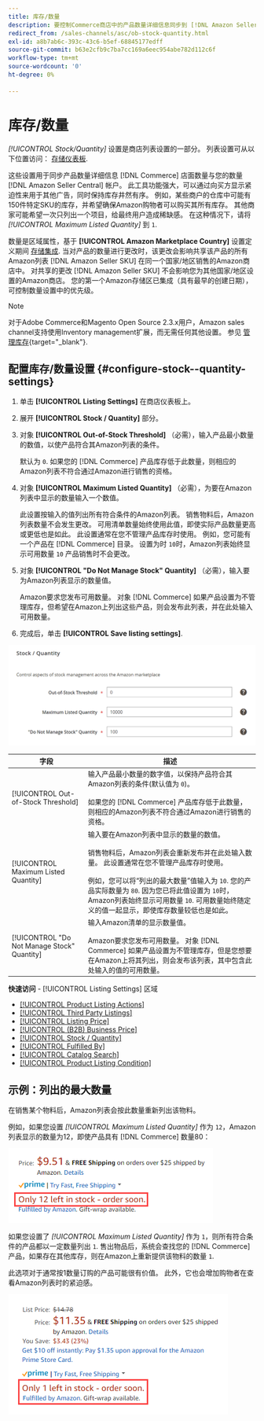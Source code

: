 ```yaml
---
title: 库存/数量
description: 要控制Commerce商店中的产品数量详细信息同步到 [!DNL Amazon Seller Central] 帐户，更新“库存/数量”设置。
redirect_from: /sales-channels/asc/ob-stock-quantity.html
exl-id: a8b7ab6c-393c-43c6-b5ef-68845177edff
source-git-commit: b63e2cfb9c7ba7cc169a6eec954abe782d112c6f
workflow-type: tm+mt
source-wordcount: '0'
ht-degree: 0%

---
```


# 库存/数量

*[!UICONTROL Stock/Quantity]* 设置是商店列表设置的一部分。 列表设置可从以下位置访问： [存储仪表板](./amazon-store-dashboard.md).

这些设置用于同步产品数量详细信息 [!DNL Commerce] 店面数量与您的数量 [!DNL Amazon Seller Central] 帐户。 此工具功能强大，可以通过向买方显示紧迫性来用于其他广告，同时保持库存井然有序。 例如，某些商户的仓库中可能有150件特定SKU的库存，并希望确保Amazon购物者可以购买其所有库存。 其他商家可能希望一次只列出一个项目，给最终用户造成稀缺感。 在这种情况下，请将 *[!UICONTROL Maximum Listed Quantity]* 到 `1`.

数量是区域属性，基于 **[!UICONTROL Amazon Marketplace Country]** 设置定义期间 [存储集成](./store-integration.md). 当对产品的数量进行更改时，该更改会影响共享该产品的所有Amazon列表 [!DNL Amazon Seller SKU] 在同一个国家/地区销售的Amazon商店中。 对共享的更改 [!DNL Amazon Seller SKU] 不会影响您为其他国家/地区设置的Amazon商店。 您的第一个Amazon存储区已集成（具有最早的创建日期），可控制数量设置中的优先级。

>[!NOTE]
>
>对于Adobe Commerce和Magento Open Source 2.3.x用户，Amazon sales channel支持使用Inventory management扩展，而无需任何其他设置。 参见 [管理库存](https://docs.magento.com/user-guide/v2.3/catalog/inventory-management.html){target="_blank"}.

## 配置库存/数量设置 {#configure-stock--quantity-settings}

1. 单击 **[!UICONTROL Listing Settings]** 在商店仪表板上。

1. 展开 **[!UICONTROL Stock / Quantity]** 部分。

1. 对象 **[!UICONTROL Out-of-Stock Threshold]** （必需），输入产品最小数量的数值，以使产品符合其Amazon列表的条件。

   默认为 `0`. 如果您的 [!DNL Commerce] 产品库存低于此数量，则相应的Amazon列表不符合通过Amazon进行销售的资格。

1. 对象 **[!UICONTROL Maximum Listed Quantity]** （必需），为要在Amazon列表中显示的数量输入一个数值。

   此设置按输入的值列出所有符合条件的Amazon列表。 销售物料后，Amazon列表数量不会发生更改。 可用清单数量始终使用此值，即使实际产品数量更高或更低也是如此。 此设置通常在您不管理产品库存时使用。 例如，您可能有一个产品在 [!DNL Commerce] 目录。 设置为时 `10`时，Amazon列表始终显示可用数量 `10` 产品销售时不会更改。

1. 对象 **[!UICONTROL "Do Not Manage Stock" Quantity]** （必需），输入要为Amazon列表显示的数量值。

   Amazon要求您发布可用数量。 对象 [!DNL Commerce] 如果产品设置为不管理库存，但希望在Amazon上列出这些产品，则会发布此列表，并在此处输入可用数量。

1. 完成后，单击 **[!UICONTROL Save listing settings]**.

![库存/数量设置](assets/amazon-stock-quantity.png)

| 字段 | 描述 |
|---|---|
| [!UICONTROL Out-of-Stock Threshold] | 输入产品最小数量的数字值，以保持产品符合其Amazon列表的条件(默认值为 `0`)。<br><br>如果您的 [!DNL Commerce] 产品库存低于此数量，则相应的Amazon列表不符合通过Amazon进行销售的资格。 |
| [!UICONTROL Maximum Listed Quantity] | 输入要在Amazon列表中显示的数量的数值。<br><br>销售物料后，Amazon列表会重新发布并在此处输入数量。 此设置通常在您不管理产品库存时使用。<br><br>例如，您可以将“列出的最大数量”值输入为 `10`. 您的产品实际数量为 `80`. 因为您已将此值设置为 `10`时，Amazon列表始终显示可用数量 `10`. 可用数量始终随定义的值一起显示，即使库存数量较低也是如此。 |
| [!UICONTROL "Do Not Manage Stock" Quantity] | 输入Amazon清单的显示数量值。<br><br>Amazon要求您发布可用数量。 对象 [!DNL Commerce] 如果产品设置为不管理库存，但是您想要在Amazon上将其列出，则会发布该列表，其中包含此处输入的值的可用数量。 |

**快速访问** - [!UICONTROL Listing Settings] 区域

- [[!UICONTROL Product Listing Actions]](./product-listing-actions.md)
- [[!UICONTROL Third Party Listings]](./third-party-listing-settings.md)
- [[!UICONTROL Listing Price]](./listing-price.md)
- [[!UICONTROL (B2B) Business Price]](./business-pricing.md)
- [[!UICONTROL Stock / Quantity]](./stock-quantity.md)
- [[!UICONTROL Fulfilled By]](./fulfilled-by.md)
- [[!UICONTROL Catalog Search]](./catalog-search.md)
- [[!UICONTROL Product Listing Condition]](./product-listing-condition.md)

## 示例：列出的最大数量

在销售某个物料后，Amazon列表会按此数量重新列出该物料。

例如，如果您设置 *[!UICONTROL Maximum Listed Quantity]* 作为 `12`，Amazon列表显示的数量为12，即使产品具有 [!DNL Commerce] 数量80：

![列出的最大数量示例1](assets/amazon-max-listed-quantity.png)

如果您设置了 *[!UICONTROL Maximum Listed Quantity]* 作为 `1`，则所有符合条件的产品都以一定数量列出 `1`. 售出物品后，系统会查找您的 [!DNL Commerce] 产品，如果存在其他库存，则在Amazon上重新提供该物料的数量 `1`.

此选项对于通常按1数量订购的产品可能很有价值。 此外，它也会增加购物者在查看Amazon列表时的紧迫感。

![列出的最大数量实例2](assets/amazon-max-listed-quantity-1.png)
